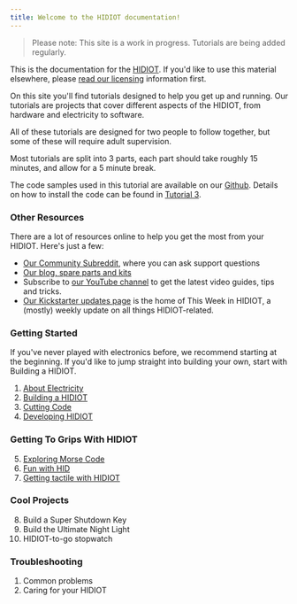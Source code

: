 ```yaml
---
title: Welcome to the HIDIOT documentation!
---
```


> Please note: This site is a work in progress. Tutorials are being added regularly.

This is the documentation for the [HIDIOT](https://hidiot.com). If you'd like to use this material elsewhere, please [read our licensing](/using_this_documentation/index/) information first.

On this site you'll find tutorials designed to help you get up and running. Our tutorials are projects that cover different aspects of the HIDIOT, from hardware and electricity to software.

All of these tutorials are designed for two people to follow together, but some of these will require adult supervision.

Most tutorials are split into 3 parts, each part should take roughly 15 minutes, and allow for a 5 minute break.

The code samples used in this tutorial are available on our [Github](https://github.com/rawhex/hidiot-tutorials). Details on how to install the code can be found in [Tutorial 3](/cutting_code/index/).

### Other Resources

There are a lot of resources online to help you get the most from your HIDIOT. Here's just a few:

* [Our Community Subreddit](https://www.reddit.com/r/hidiot), where you can ask support questions
* [Our blog, spare parts and kits](https://rawhex.com/)
* Subscribe to [our YouTube channel](https://www.youtube.com/channel/UC3adAald3uLCeTI2TSCA1dg) to get the latest video guides, tips and tricks.
* [Our Kickstarter updates page](https://www.kickstarter.com/projects/2072712581/the-hidiot-card-sized-electronics-learning-for-eve/updates) is the home of This Week in HIDIOT, a (mostly) weekly update on all things HIDIOT-related.

### Getting Started

If you've never played with electronics before, we recommend starting at the beginning. If you'd like to jump straight into building your own, start with Building a HIDIOT.

1. [About Electricity](/about_electricity/index/)
2. [Building a HIDIOT](/building_a_hidiot/index/)
3. [Cutting Code](/cutting_code/index/)
4. [Developing HIDIOT](/developing_on_hidiot/index/)

### Getting To Grips With HIDIOT

5. [Exploring Morse Code](/exploring_morse_code/index/)
6. [Fun with HID](/fun_with_hid/index/)
7. [Getting tactile with HIDIOT](/getting_tactile/index/)

### Cool Projects

8. Build a Super Shutdown Key
9. Build the Ultimate Night Light
10. HIDIOT-to-go stopwatch

### Troubleshooting

1. Common problems
2. Caring for your HIDIOT
